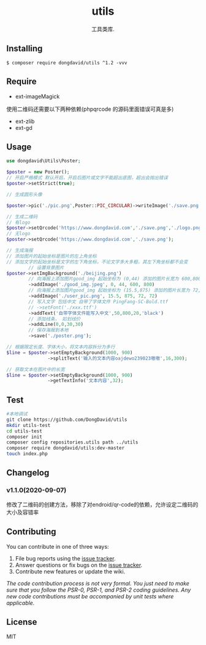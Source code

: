 <h1 align="center"> utils </h1>

<p align="center"> 工具类库.</p>


## Installing

```shell
$ composer require dongdavid/utils ^1.2 -vvv
```

## Require  

* ext-imageMagick  

使用二维码还需要以下两种依赖(phpqrcode 的源码里面错误可真是多)
* ext-zlib
* ext-gd

## Usage

```php
use dongdavid\Utils\Poster;

$poster = new Poster();
// 开启严格模式 默认开启，开启后图片或文字不能超出底图，超出会抛出错误
$poster->setStrict(true);

// 生成圆形头像

$poster->pic('./pic.png',Poster::PIC_CIRCULAR)->writeImage('./save.png');

// 生成二维码 
// 有logo
$poster->setQrcode('https://www.dongdavid.com','./save.png','./logo.png');
// 无logo
$poster->setQrcode('https://www.dongdavid.com','./save.png');

// 生成海报
// 添加图片的起始坐标是图片的左上角坐标
// 添加文字的起始坐标是文字的左下角坐标，不论文字多大多粗，其左下角坐标都不会变
        // 设置背景图片
$poster->setImgBackground('./beijing.png')
        // 向海报上添加图片good_img 起始坐标为 (0,44) 添加的图片长宽为 600,800
        ->addImage('./good_img.jpeg', 0, 44, 600, 800)
        // 向海报上添加图片good_img 起始坐标为 (15.5,875) 添加的图片长宽为 72,72
        ->addImage('./user_pic.png', 15.5, 875, 72, 72)
        // 写入文字 包括中文 自带了字体文件 PingFang-SC-Bold.ttf
        // ->setFont('./xxx.ttf')
        ->addText('自带字体文件能写入中文',50,800,20,'black')
        // 添加线条， 如划线价
        ->addLine(0,0,30,30)
        // 保存海报到本地
        ->save('./poster.png');

// 根据限定长度、字体大小，将文本内容拆分为多行
$line = $poster->setEmptyBackground(1000, 900)
               ->splitText('输入的文本内容oajdewo239023嗷嗷',16,300);

// 获取文本在图片中的长宽
$line = $poster->setEmptyBackground(1000, 900)
               ->getTextInfo('文本内容',32);

```

## Test  

```sh
#本地调试
git clone https://github.com/DongDavid/utils
mkdir utils-test
cd utils-test
composer init  
composer config repositories.utils path ../utils  
composer require dongdavid/utils:dev-master
touch index.php
```

## Changelog  

### v1.1.0(2020-09-07)

修改了二维码的创建方法，移除了对endroid/qr-code的依赖，允许设定二维码的大小及容错率

## Contributing

You can contribute in one of three ways:

1. File bug reports using the [issue tracker](https://github.com/dongdavid/utils/issues).
2. Answer questions or fix bugs on the [issue tracker](https://github.com/dongdavid/utils/issues).
3. Contribute new features or update the wiki.

_The code contribution process is not very formal. You just need to make sure that you follow the PSR-0, PSR-1, and PSR-2 coding guidelines. Any new code contributions must be accompanied by unit tests where applicable._

## License

MIT